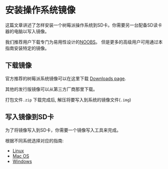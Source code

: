 # 安装操作系统镜像

这篇文章讲述了怎样安装一个树莓派操作系统到SD卡。你需要另一台配备SD读卡器的电脑以写入镜像。

我们推荐用户下载专门为易用性设计的[NOOBS](../noobs.md)。 但是更多的高级用户可用通过本指南安装特定的镜像。

## 下载镜像

官方推荐的树莓派系统镜像可以在这里下载 [Downloads page](http://www.raspberrypi.org/downloads/).

其他的发行版镜像可以从第三方厂商那里下载。

打包文件`.zip` 下载完成后, 解压将要写入到系统的镜像文件(`.img`)

## 写入镜像到SD卡

为了将镜像写入到SD卡，你需要一个镜像写入工具来完成。

根据不同系统选择对应的指南:

- [Linux](linux.md)
- [Mac OS](mac.md)
- [Windows](windows.md)
